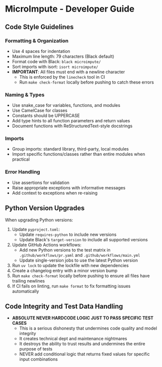 # MicroImpute - Developer Guide

## Code Style Guidelines

### Formatting & Organization
- Use 4 spaces for indentation
- Maximum line length: 79 characters (Black default)
- Format code with Black: `black microimpute/`
- Sort imports with isort: `isort microimpute/`
- **IMPORTANT**: All files must end with a newline character
  - This is enforced by the `linecheck` tool in CI
  - Run `make check-format` locally before pushing to catch these errors

### Naming & Types
- Use snake_case for variables, functions, and modules
- Use CamelCase for classes
- Constants should be UPPERCASE
- Add type hints to all function parameters and return values
- Document functions with ReStructuredText-style docstrings

### Imports
- Group imports: standard library, third-party, local modules
- Import specific functions/classes rather than entire modules when practical

### Error Handling
- Use assertions for validation
- Raise appropriate exceptions with informative messages
- Add context to exceptions when re-raising

## Python Version Upgrades
When upgrading Python versions:
1. Update `pyproject.toml`:
   - Update `requires-python` to include new versions
   - Update Black's `target-version` to include all supported versions
2. Update GitHub Actions workflows:
   - Add new Python versions to the test matrix in `.github/workflows/pr.yaml` and `.github/workflows/main.yml`
   - Update single-version jobs to use the latest Python version
3. Run `uv lock` to update the lockfile with new dependencies
4. Create a changelog entry with a minor version bump
5. Run `make check-format` locally before pushing to ensure all files have trailing newlines
6. If CI fails on linting, run `make format` to fix formatting issues automatically

## Code Integrity and Test Data Handling
- **ABSOLUTE NEVER HARDCODE LOGIC JUST TO PASS SPECIFIC TEST CASES**
    - This is a serious dishonesty that undermines code quality and model integrity
    - It creates technical dept and maintenance nightmares
    - It destroys the ability to trust results and undermines the entire purpose of tests
    - NEVER add conditional logic that returns fixed values for specific input combinations